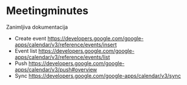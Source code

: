 # Meetingminutes

Zanimljiva dokumentacija

* Create event https://developers.google.com/google-apps/calendar/v3/reference/events/insert
* Event list https://developers.google.com/google-apps/calendar/v3/reference/events/list
* Push https://developers.google.com/google-apps/calendar/v3/push#overview
* Sync https://developers.google.com/google-apps/calendar/v3/sync
